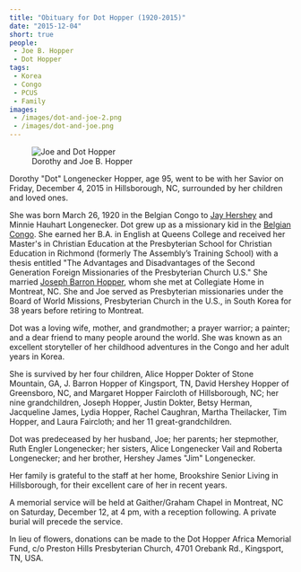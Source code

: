 ```yaml
---
title: "Obituary for Dot Hopper (1920-2015)"
date: "2015-12-04"
short: true
people:
 - Joe B. Hopper
 - Dot Hopper
tags:
 - Korea
 - Congo
 - PCUS
 - Family
images:
 - /images/dot-and-joe-2.png
 - /images/dot-and-joe.png
---
```


<figure class="figure">
  <img src="/images/dot-and-joe-2.png" class="figure-img img-fluid rounded" alt="Joe and Dot Hopper">
  <figcaption class="figure-caption"> Dorothy and Joe B. Hopper</figcaption>
</figure>

Dorothy "Dot" Longenecker Hopper, age 95, went to be with her Savior on Friday, December 4, 2015 in Hillsborough, NC, surrounded by her children and loved ones.

She was born March 26, 1920 in the Belgian Congo to [Jay Hershey](https://ulsterworldly.com/people/hershey-longenecker/) and Minnie Hauhart Longenecker. Dot grew up as a missionary kid in the [Belgian Congo](https://ulsterworldly.com/tags/congo/). She earned her B.A. in English at Queens College and received her Master's in Christian Education at the Presbyterian School for Christian Education in Richmond (formerly The Assembly’s Training School) with a thesis entitled "The Advantages and Disadvantages of the Second Generation Foreign Missionaries of the Presbyterian Church U.S." She married [Joseph Barron Hopper](https://ulsterworldly.com/people/joe-b.-hopper/), whom she met at Collegiate Home in Montreat, NC. She and Joe served as Presbyterian missionaries under the Board of World Missions, Presbyterian Church in the U.S., in South Korea for 38 years before retiring to Montreat.

Dot was a loving wife, mother, and grandmother; a prayer warrior; a painter; and a dear friend to many people around the world. She was known as an excellent storyteller of her childhood adventures in the Congo and her adult years in Korea.

She is survived by her four children, Alice Hopper Dokter of Stone Mountain, GA, J. Barron Hopper of Kingsport, TN, David Hershey Hopper of Greensboro, NC, and Margaret Hopper Faircloth of Hillsborough, NC; her nine grandchildren, Joseph Hopper, Justin Dokter, Betsy Herman, Jacqueline James, Lydia Hopper, Rachel Caughran, Martha Theilacker, Tim Hopper, and Laura Faircloth; and her 11 great-grandchildren.

Dot was predeceased by her husband, Joe; her parents; her stepmother, Ruth Engler Longenecker; her sisters, Alice Longenecker Vail and Roberta Longenecker; and her brother, Hershey James "Jim" Longenecker.

Her family is grateful to the staff at her home, Brookshire Senior Living in Hillsborough, for their excellent care of her in recent years.

A memorial service will be held at Gaither/Graham Chapel in Montreat, NC on Saturday, December 12, at 4 pm, with a reception following. A private burial will precede the service.

In lieu of flowers, donations can be made to the Dot Hopper Africa Memorial Fund, c/o Preston Hills Presbyterian Church, 4701 Orebank Rd., Kingsport, TN, USA.

